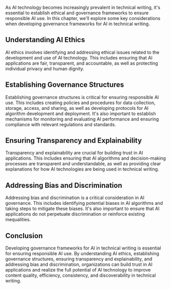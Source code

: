 

As AI technology becomes increasingly prevalent in technical writing, it's essential to establish ethical and governance frameworks to ensure responsible AI use. In this chapter, we'll explore some key considerations when developing governance frameworks for AI in technical writing.

Understanding AI Ethics
-----------------------

AI ethics involves identifying and addressing ethical issues related to the development and use of AI technology. This includes ensuring that AI applications are fair, transparent, and accountable, as well as protecting individual privacy and human dignity.

Establishing Governance Structures
----------------------------------

Establishing governance structures is critical for ensuring responsible AI use. This includes creating policies and procedures for data collection, storage, access, and sharing, as well as developing protocols for AI algorithm development and deployment. It's also important to establish mechanisms for monitoring and evaluating AI performance and ensuring compliance with relevant regulations and standards.

Ensuring Transparency and Explainability
----------------------------------------

Transparency and explainability are crucial for building trust in AI applications. This includes ensuring that AI algorithms and decision-making processes are transparent and understandable, as well as providing clear explanations for how AI technologies are being used in technical writing.

Addressing Bias and Discrimination
----------------------------------

Addressing bias and discrimination is a critical consideration in AI governance. This includes identifying potential biases in AI algorithms and taking steps to mitigate these biases. It's also important to ensure that AI applications do not perpetuate discrimination or reinforce existing inequalities.

Conclusion
----------

Developing governance frameworks for AI in technical writing is essential for ensuring responsible AI use. By understanding AI ethics, establishing governance structures, ensuring transparency and explainability, and addressing bias and discrimination, organizations can build trust in AI applications and realize the full potential of AI technology to improve content quality, efficiency, consistency, and discoverability in technical writing.
